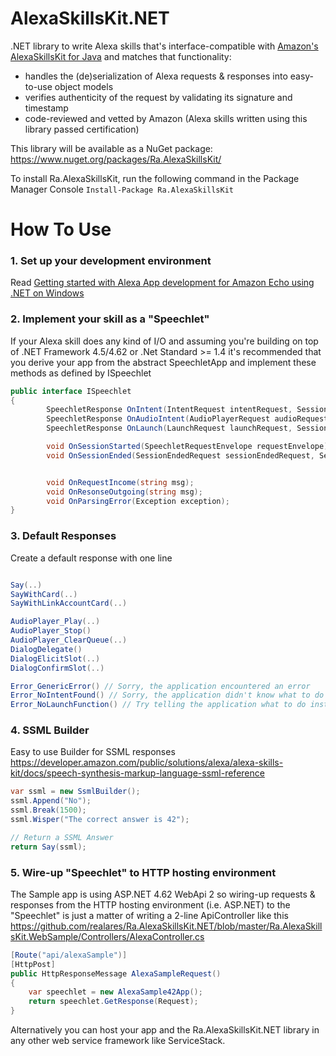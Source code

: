 # AlexaSkillsKit.NET
.NET library to write Alexa skills that's interface-compatible with [Amazon's AlexaSkillsKit for Java](https://github.com/amzn/alexa-skills-kit-java) and matches that functionality:
* handles the (de)serialization of Alexa requests & responses into easy-to-use object models
* verifies authenticity of the request by validating its signature and timestamp
* code-reviewed and vetted by Amazon (Alexa skills written using this library passed certification)

This library will be available as a NuGet package: https://www.nuget.org/packages/Ra.AlexaSkillsKit/

To install Ra.AlexaSkillsKit, run the following command in the Package Manager Console
``
Install-Package Ra.AlexaSkillsKit
``


# How To Use

### 1. Set up your development environment

Read [Getting started with Alexa App development for Amazon Echo using .NET on Windows](https://freebusy.io/blog/getting-started-with-alexa-app-development-for-amazon-echo-using-dot-net)

### 2. Implement your skill as a "Speechlet"

If your Alexa skill does any kind of I/O and assuming you're building on top of .NET Framework 4.5/4.62 or .Net Standard >= 1.4 it's recommended that you derive your app from the abstract SpeechletApp and implement these methods as defined by ISpeechlet
   

```csharp
public interface ISpeechlet
{
        SpeechletResponse OnIntent(IntentRequest intentRequest, Session session, Context context);
        SpeechletResponse OnAudioIntent(AudioPlayerRequest audioRequest, Session session, Context context);
        SpeechletResponse OnLaunch(LaunchRequest launchRequest, Session session, Context context);

        void OnSessionStarted(SpeechletRequestEnvelope requestEnvelope);
        void OnSessionEnded(SessionEndedRequest sessionEndedRequest, Session session, Context context);


        void OnRequestIncome(string msg);
        void OnResonseOutgoing(string msg);
        void OnParsingError(Exception exception);
}
```
### 3. Default Responses
  
Create a default response with one line
```csharp

Say(..)
SayWithCard(..)
SayWithLinkAccountCard(..)

AudioPlayer_Play(..)
AudioPlayer_Stop()
AudioPlayer_ClearQueue(..)
DialogDelegate()
DialogElicitSlot(..)
DialogConfirmSlot(..)

Error_GenericError() // Sorry, the application encountered an error
Error_NoIntentFound() // Sorry, the application didn't know what to do with that intent
Error_NoLaunchFunction() // Try telling the application what to do instead of opening it


```
### 4. SSML Builder
Easy to use Builder for SSML responses
https://developer.amazon.com/public/solutions/alexa/alexa-skills-kit/docs/speech-synthesis-markup-language-ssml-reference

```csharp
var ssml = new SsmlBuilder();
ssml.Append("No");
ssml.Break(1500);
ssml.Wisper("The correct answer is 42");

// Return a SSML Answer
return Say(ssml);         
```

### 5. Wire-up "Speechlet" to HTTP hosting environment

The Sample app is using ASP.NET 4.62 WebApi 2 so wiring-up requests & responses from the HTTP hosting environment (i.e. ASP.NET) to the "Speechlet" is just a matter of writing a 2-line ApiController like this 
https://github.com/realares/Ra.AlexaSkillsKit.NET/blob/master/Ra.AlexaSkillsKit.WebSample/Controllers/AlexaController.cs

```csharp
[Route("api/alexaSample")]
[HttpPost]
public HttpResponseMessage AlexaSampleRequest()
{
	var speechlet = new AlexaSample42App();
	return speechlet.GetResponse(Request);
}

```

Alternatively you can host your app and the Ra.AlexaSkillsKit.NET library in any other web service framework like ServiceStack.

